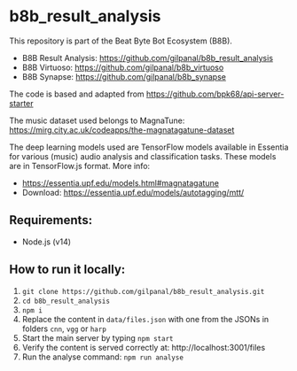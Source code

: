 # b8b_result_analysis

This repository is part of the Beat Byte Bot Ecosystem (B8B).

- B8B Result Analysis: https://github.com/gilpanal/b8b_result_analysis
- B8B Virtuoso: https://github.com/gilpanal/b8b_virtuoso
- B8B Synapse: https://github.com/gilpanal/b8b_synapse

The code is based and adapted from https://github.com/bpk68/api-server-starter

The music dataset used belongs to MagnaTune: https://mirg.city.ac.uk/codeapps/the-magnatagatune-dataset

The deep learning models used are TensorFlow models available in Essentia for various (music) audio analysis and classification tasks. These models are in TensorFlow.js format. More info:

- https://essentia.upf.edu/models.html#magnatagatune
- Download: https://essentia.upf.edu/models/autotagging/mtt/

## Requirements:
- Node.js (v14)

## How to run it locally:
1. ```git clone https://github.com/gilpanal/b8b_result_analysis.git```
2. ```cd b8b_result_analysis```
3. ```npm i```
4. Replace the content in `data/files.json` with one from the JSONs in folders `cnn`, `vgg` or `harp`
5. Start the main server by typing ```npm start```
6. Verify the content is served correctly at: http://localhost:3001/files
7. Run the analyse command: ```npm run analyse```




